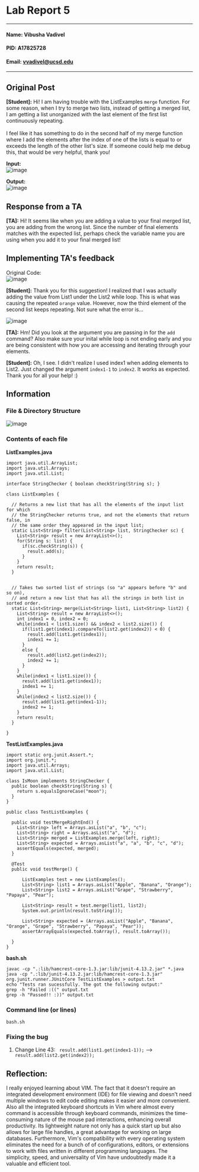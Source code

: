 # Lab Report 5
---
#### Name: Vibusha Vadivel 
#### PID: A17825728 
#### Email: vvadivel@ucsd.edu
---

## Original Post 
**[Student]:** Hi! I am having trouble with the ListExamples `merge` function. For some reason, when I try to merge two lists, instead of getting a merged list, I am getting a list unorganized with the last element of the first list continuously repeating. 
</br> </br>
I feel like it has something to do in the second half of my merge function where I add the elements after the index of one of the lists is equal to or exceeds the length of the other list's size. If someone could help me debug this, that would be very helpful, thank you!

**Input:** </br> 
![image](https://github.com/vibushavadivel/cse15l-lab-reports/assets/102670153/41e92bd5-a677-40a0-bd32-af3a7a32b1b5)

**Output:** </br>
![image](https://github.com/vibushavadivel/cse15l-lab-reports/assets/102670153/441b1b2d-49fa-47db-a600-2d91110216bf)


## Response from a TA

**[TA]:** Hi! It seems like when you are adding a value to your final merged list, you are adding from the wrong list. Since the number of final elements matches with the expected list, perhaps check the variable name you are using when you add it to your final merged list!


## Implementing TA's feedback
Original Code: </br>
![image](https://github.com/vibushavadivel/cse15l-lab-reports/assets/102670153/fc78e7d2-3af9-495d-95a4-f1dd24608856)

**[Student]:** Thank you for this suggestion! I realized that I was actually adding the value from List1 under the List2 while loop. This is what was causing the repeated `orange` value. However, now the third element of the second list keeps repeating. Not sure what the error is...

![image](https://github.com/vibushavadivel/cse15l-lab-reports/assets/102670153/d5470e01-9a2e-4239-89bb-6c063dbaace5)

**[TA]:** Hm! Did you look at the argument you are passing in for the `add` command? Also make sure your inital while loop is not ending early and you are being consistent with how you are accessing and iterating through your elements. 

**[Student]:** Oh, I see. I didn't realize I used index1 when adding elements to List2. Just changed the argument `index1-1` to `index2`. It works as expected. Thank you for all your help! :)

## Information

### File & Directory Structure 
![image](https://github.com/vibushavadivel/cse15l-lab-reports/assets/102670153/cb69b259-d1db-4623-ae83-5ed94c298e49)

### Contents of each file
**ListExamples.java </br>**
```
import java.util.ArrayList;
import java.util.Arrays;
import java.util.List;

interface StringChecker { boolean checkString(String s); }

class ListExamples {

  // Returns a new list that has all the elements of the input list for which
  // the StringChecker returns true, and not the elements that return false, in
  // the same order they appeared in the input list;
  static List<String> filter(List<String> list, StringChecker sc) {
    List<String> result = new ArrayList<>();
    for(String s: list) {
      if(sc.checkString(s)) {
        result.add(s);
      }
    }
    return result;
  }


  // Takes two sorted list of strings (so "a" appears before "b" and so on),
  // and return a new list that has all the strings in both list in sorted order.
  static List<String> merge(List<String> list1, List<String> list2) {
    List<String> result = new ArrayList<>();
    int index1 = 0, index2 = 0;
    while(index1 < list1.size() && index2 < list2.size()) {
      if(list1.get(index1).compareTo(list2.get(index2)) < 0) {
        result.add(list1.get(index1));
        index1 += 1;
      }
      else {
        result.add(list2.get(index2));
        index2 += 1;
      }
    }
    while(index1 < list1.size()) {
      result.add(list1.get(index1));
      index1 += 1;
    }
    while(index2 < list2.size()) {
      result.add(list1.get(index1-1));
      index2 += 1;
    }
    return result;
  }

}
```

**TestListExamples.java </br>**
```
import static org.junit.Assert.*;
import org.junit.*;
import java.util.Arrays;
import java.util.List;

class IsMoon implements StringChecker {
  public boolean checkString(String s) {
    return s.equalsIgnoreCase("moon");
  }
}

public class TestListExamples {
  
  public void testMergeRightEnd() {
    List<String> left = Arrays.asList("a", "b", "c");
    List<String> right = Arrays.asList("a", "d");
    List<String> merged = ListExamples.merge(left, right);
    List<String> expected = Arrays.asList("a", "a", "b", "c", "d");
    assertEquals(expected, merged);
  }

  @Test
  public void testMerge() {

      ListExamples test = new ListExamples();
      List<String> list1 = Arrays.asList("Apple", "Banana", "Orange");
      List<String> list2 = Arrays.asList("Grape", "Strawberry", "Papaya", "Pear");

      List<String> result = test.merge(list1, list2);
      System.out.println(result.toString());

      List<String> expected = (Arrays.asList("Apple", "Banana", "Orange", "Grape", "Strawberry", "Papaya", "Pear"));
      assertArrayEquals(expected.toArray(), result.toArray());

  }
}
```

**bash.sh** </br>
```
javac -cp ".:lib/hamcrest-core-1.3.jar:lib/junit-4.13.2.jar" *.java
java -cp ".:lib/junit-4.13.2.jar:lib/hamcrest-core-1.3.jar" org.junit.runner.JUnitCore TestListExamples > output.txt
echo "Tests ran sucessfully. The got the following output:"
grep -h "Failed :((" output.txt
grep -h "Passed!! :))" output.txt
```

### Command line (or lines)
`bash.sh` 

### Fixing the bug
1. Change Line 43: ` result.add(list1.get(index1-1));` --> ` result.add(list2.get(index2));`

## Reflection: 
I really enjoyed learning about VIM. The fact that it doesn't require an integrated development environment (IDE) for file viewing and doesn't need multiple windows to edit code editing makes it easier and more convenient. Also all the integrated keyboard shortcuts in Vim where almost every command is accessible through keyboard commands, minimizes the time-consuming nature of the mouse pad interactions, enhancing overall productivity. Its lightweight nature not only has a quick start up but also allows for large file handles, a great advantage for working on large databases. Furthermore, Vim's compatibility with every operating system eliminates the need for a bunch of of configurations, editors, or extensions to work with files written in different programming languages. The simplicity, speed, and universality of Vim have undoubtedly made it a valuable and efficient tool. 
